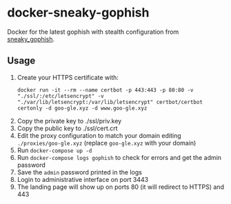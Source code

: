 # docker-sneaky-gophish
Docker for the latest gophish with stealth configuration from [sneaky_gophish](https://github.com/puzzlepeaches/sneaky_gophish).

## Usage

1. Create your HTTPS certificate with:
   ````
   docker run -it --rm --name certbot -p 443:443 -p 80:80 -v "./ssl/:/etc/letsencrypt" -v "./var/lib/letsencrypt:/var/lib/letsencrypt" certbot/certbot certonly -d goo-gle.xyz -d www.goo-gle.xyz
3. Copy the private key to ./ssl/priv.key
4. Copy the public key to ./ssl/cert.crt
5. Edit the proxy configuration to match your domain editing `./proxies/goo-gle.xyz` (replace `goo-gle.xyz` with your domain)
6. Run `docker-compose up -d`
7. Run `docker-compose logs gophish` to check for errors and get the admin password
8. Save the `admin` password printed in the logs
9. Login to administrative interface on port 3443
10. The landing page will show up on ports 80 (it will redirect to HTTPS) and 443
